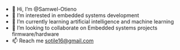 - 👋 Hi, I’m @Samwel-Otieno
- 👀 I’m interested in embedded systems development
- 🌱 I’m currently learning artificial intelligence and machine learning
- 💞️ I’m looking to collaborate on Embedded systems projects firmware/hardware
- 📫 Reach me sotile16@gmail.com

<!---
Samwel-Otieno/Samwel-Otieno is a ✨ special ✨ repository because its `README.md` (this file) appears on your GitHub profile.
You can click the Preview link to take a look at your changes.
--->
